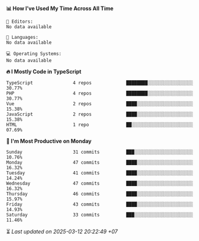 <!--START_SECTION:readme-stats-->
**📊 How I’ve Used My Time Across All Time**

```text
📝 Editors:
No data available

💬 Languages:
No data available

💻 Operating Systems:
No data available
```

**🔥 I Mostly Code in TypeScript**

```text
TypeScript               4 repos             ████████░░░░░░░░░░░░░░░░░   30.77%
PHP                      4 repos             ████████░░░░░░░░░░░░░░░░░   30.77%
Vue                      2 repos             ████░░░░░░░░░░░░░░░░░░░░░   15.38%
JavaScript               2 repos             ████░░░░░░░░░░░░░░░░░░░░░   15.38%
HTML                     1 repo              ██░░░░░░░░░░░░░░░░░░░░░░░   07.69%
```

**📅 I'm Most Productive on Monday**

```text
Sunday                   31 commits          ███░░░░░░░░░░░░░░░░░░░░░░   10.76%
Monday                   47 commits          ████░░░░░░░░░░░░░░░░░░░░░   16.32%
Tuesday                  41 commits          ████░░░░░░░░░░░░░░░░░░░░░   14.24%
Wednesday                47 commits          ████░░░░░░░░░░░░░░░░░░░░░   16.32%
Thursday                 46 commits          ████░░░░░░░░░░░░░░░░░░░░░   15.97%
Friday                   43 commits          ████░░░░░░░░░░░░░░░░░░░░░   14.93%
Saturday                 33 commits          ███░░░░░░░░░░░░░░░░░░░░░░   11.46%
```



⏳ *Last updated on 2025-03-12 20:22:49 +07*
<!--END_SECTION:readme-stats-->
